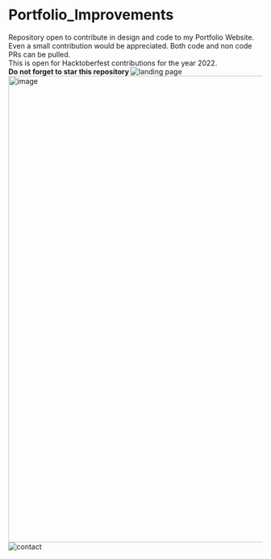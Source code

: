 # Portfolio_Improvements
Repository open to contribute in design and code to my Portfolio Website. Even a small contribution would be appreciated. Both code and non code PRs can be pulled.<br>
This is open for Hacktoberfest contributions for the year 2022. <br>
<b> Do not forget to star this repository </b>
![landing page](https://user-images.githubusercontent.com/116797319/198341530-4bc93bc7-58e4-419d-b5de-832719710bb2.jpeg)<br>
<img width="924" alt="image" src="https://user-images.githubusercontent.com/106902187/198891042-5a4de3db-233b-45bb-ac17-4adc3fdc3f6e.png"><br>
![contact](https://user-images.githubusercontent.com/116797319/198341561-ef256504-0100-418b-85e0-b29dc14dfbf8.jpeg)

